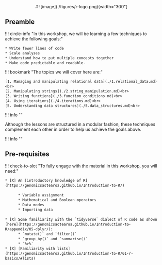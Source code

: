 <center>
# ![image](./figures/r-logo.png){width="300"}
</center>

## Preamble

!!! circle-info "In this workshop, we will be learning a few techniques to achieve the following goals:"

    * Write fewer lines of code
    * Scale analyses
    * Understand how to put multiple concepts together
    * Make code predictable and readable.

!!! bookmark "The topics we will cover here are:"

    [1. Managing and manipulating relational data](./1.relational_data.md)<br>
    [2. Manipulating strings](./2.string_manipulation.md)<br>
    [3. Writing functions](./3.function_conditions.md)<br>
    [4. Using iterations](./4.iterations.md)<br>
    [5. Understanding data structures](./5.data_structures.md)<br>

!!! info ""

Although the lessons are structured in a modular fashion, these techniques complement each other in order to help us achieve the goals above.

!!! info ""

## Pre-requisites

!!! check-to-slot "To fully engage with the material in this workshop, you will need:"

    * [X] An [introductory knowledge of R](https://genomicsaotearoa.github.io/Introduction-to-R/)

          * Variable assignment
          * Mathematical and Boolean operators
          * Data modes
          * Importing data
          
    * [X] Some familiarity with the `tidyverse` dialect of R code as shown [here](https://genomicsaotearoa.github.io/Introduction-to-R/appendix/05-dplyr/):
          * `mutate()` and `filter()`
          * `group_by()` and `summarise()`
          * `%>%`
    * [X] [Familiarity with lists](https://genomicsaotearoa.github.io/Introduction-to-R/01-r-basics/#lists)
